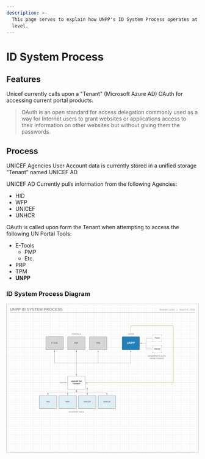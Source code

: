 ```yaml
---
description: >-
  This page serves to explain how UNPP's ID System Process operates at a high
  level.
---
```


# ID System Process

## Features

Unicef currently calls upon a "Tenant" \(Microsoft Azure AD\) OAuth for accessing current portal products.

> OAuth is an open standard for access delegation commonly used as a way for Internet users to grant websites or applications access to their information on other websites but without giving them the passwords.

## Process

UNICEF Agencies User Account data is currently stored in a unified storage "Tenant" named UNICEF AD

UNICEF AD Currently pulls information from the following Agencies:

* HID
* WFP
* UNICEF
* UNHCR

OAuth is called upon form the Tenant when attempting to access the following UN Portal Tools:

* E-Tools
  * PMP
  * Etc.
* PRP
* TPM
* **UNPP**

### ID System Process Diagram

![OAuth Process for Portal Access](../.gitbook/assets/unpp-id-mgmt-process.png)



